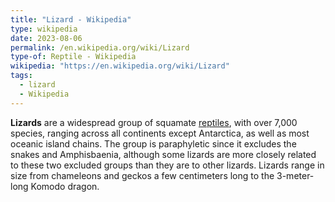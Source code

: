 ```yaml
---
title: "Lizard - Wikipedia"
type: wikipedia
date: 2023-08-06
permalink: /en.wikipedia.org/wiki/Lizard
type-of: Reptile - Wikipedia
wikipedia: "https://en.wikipedia.org/wiki/Lizard"
tags:
  - lizard
  - Wikipedia
---
```

**Lizards** are a widespread group of squamate [reptiles](/en.wikipedia.org/wiki/Reptile), with over 7,000 species, ranging across all continents except Antarctica, as well as most oceanic island chains. The group is paraphyletic since it excludes the snakes and Amphisbaenia, although some lizards are more closely related to these two excluded groups than they are to other lizards. Lizards range in size from chameleons and geckos a few centimeters long to the 3-meter-long Komodo dragon.